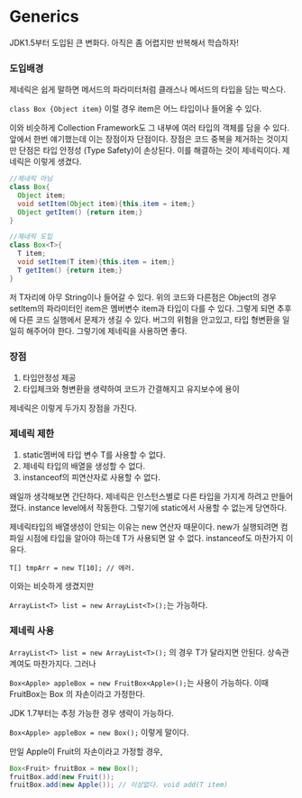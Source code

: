 # Generics

JDK1.5부터 도입된 큰 변화다. 아직은 좀 어렵지만 반복해서 학습하자!

### 도입배경

제네릭은 쉽게 말하면 메서드의 파라미터처럼 클래스나 메서드의 타입을 담는 박스다. 

`class Box {Object item}` 이럴 경우 item은 어느 타입이나 들어올 수 있다. 

이와 비슷하게 Collection Framework도 그 내부에 여러 타입의 객체를 담을 수 있다. 앞에서 한번 얘기했는데 이는 장점이자 단점이다. 장점은 코드 중복을 제거하는 것이지만 단점은 타입 안정성 (Type Safety)이 손상된다. 이를 해결하는 것이 제네릭이다. 제네릭은 이렇게 생겼다.

```java
//제네릭 아님
class Box{
  Object item;
  void setItem(Object item){this.item = item;}
  Object getItem() {return item;}
}
```

```java
//제네릭 도입
class Box<T>{
  T item;
  void setItem(T item){this.item = item;}
  T getItem() {return item;}
}
```

저 T자리에 아무 String이나 들어갈 수 있다. 위의 코드와 다른점은 Object의 경우 setItem의 파라미터인 item은 멤버변수 item과 타입이 다를 수 있다. 그렇게 되면 추후에 다른 코드 실행에서 문제가 생길 수 있다. 버그의 위험을 안고있고, 타입 형변환을 일일히 해주어야 한다. 그렇기에 제네릭을 사용하면 좋다.

### 장점

1. 타입안정성 제공
2. 타입체크와 형변환을 생략하여 코드가 간결해지고 유지보수에 용이

제네릭은 이렇게 두가지 장점을 가진다.

### 제네릭 제한

1. static멤버에 타입 변수 T를 사용할 수 없다.
2. 제네릭 타입의 배열을 생성할 수 없다.
3. instanceof의 피연산자로 사용할 수 없다.

왜일까 생각해보면 간단하다. 제네릭은 인스턴스별로 다른 타입을 가지게 하려고 만들어졌다. instance level에서 작동한다. 그렇기에 static에서 사용할 수 없는게 당연하다.

제네릭타입의 배열생성이 안되는 이유는 new 연산자 때문이다. new가 실행되려면 컴파일 시점에 타입을 알아야 하는데 T가 사용되면 알 수 없다.  instanceof도 마찬가지 이유다.

` T[] tmpArr = new T[10]; // 에러. `

이와는 비슷하게 생겼지만

`ArrayList<T> list = new ArrayList<T>();`는 가능하다. 

### 제네릭 사용

`ArrayList<T> list = new ArrayList<T>();` 의 경우 T가 달라지면 안된다. 상속관계여도 마찬가지다. 그러나

`Box<Apple> appleBox = new FruitBox<Apple>();`는 사용이 가능하다. 이때 FruitBox는 Box 의 자손이라고 가정한다.



JDK 1.7부터는 추정 가능한 경우 생략이 가능하다.

`Box<Apple> appleBox = new Box();` 이렇게 말이다.



만일 Apple이 Fruit의 자손이라고 가정할 경우,

```java
Box<Fruit> fruitBox = new Box();
fruitBox.add(new Fruit());
fruitBox.add(new Apple()); // 이상없다. void add(T item)
```





